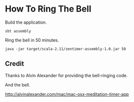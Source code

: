 # How To Ring The Bell

Build the application.

    sbt assembly

Ring the bell in 50 minutes.

    java -jar target/scala-2.11/zentimer-assembly-1.0.jar 50

## Credit

Thanks to Alvin Alexander for providing the bell-ringing code.

And the bell.

http://alvinalexander.com/mac/mac-osx-meditation-timer-app
